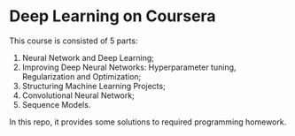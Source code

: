# Deep Learning on Coursera
This course is consisted of 5 parts: 
1. Neural Network and Deep Learning; 
2. Improving Deep Neural Networks: Hyperparameter tuning, Regularization and Optimization; 
3. Structuring Machine Learning Projects; 
4. Convolutional Neural Network; 
5. Sequence Models. 


In this repo, it provides some solutions to required programming homework. 
